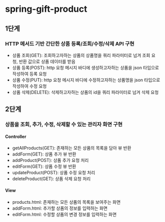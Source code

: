 # spring-gift-product

## 1단계
### HTTP 메서드 기반 간단한 상품 등록/조회/수정/삭제 API 구현
- 상품 조회(GET): 조회하고자하는 상품의 상품명을 쿼리 파라미터로 넘겨 조회 요청, 반환 값으로 상품 데이터를 받음
- 상품 등록(POST): http 요청 메시지 바디에 생성하고자하는 상품을 json 타입으로 작성하여 등록 요청
- 상품 수정(PUT): http 요청 메시지 바디에 수정하고자하는 상품명을 json 타입으로 작성하여 수정 요청
- 상품 삭제(DELETE): 삭제하고자하는 상품의 id을 쿼리 파라미터로 넘겨 삭제 요청

## 2단계
### 상품을 조회, 추가, 수정, 삭제할 수 있는 관리자 화면 구현
#### Controller
- getAllProducts(GET): 존재하는 모든 상품의 목록을 담아 뷰 반환
- addForm(GET): 상품 추가 뷰 반환
- addProduct(POST): 상품 추가 요청 처리
- editForm(GET): 상품 수정 뷰 반환
- updateProduct(POST): 상품 수정 요청 처리
- deleteProduct(GET): 상품 삭제 요청 처리
#### View
- products.html: 존재하는 모든 상품의 목록을 보여주는 화면
- addForm.html: 추가할 상품의 정보를 입력하는 화면
- editForm.html: 수정할 상품의 변경 정보를 입력하는 화면  